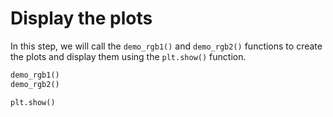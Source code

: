 # Display the plots

In this step, we will call the `demo_rgb1()` and `demo_rgb2()` functions to create the plots and display them using the `plt.show()` function.

```python
demo_rgb1()
demo_rgb2()

plt.show()
```
